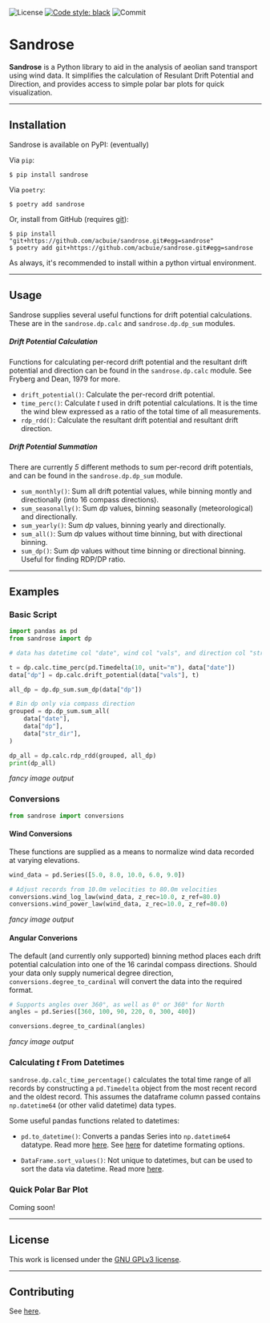 ![License](https://img.shields.io/github/license/acbuie/sandrose) [![Code style: black](https://img.shields.io/badge/code%20style-black-000000.svg)](https://github.com/psf/black) ![Commit](https://img.shields.io/github/last-commit/acbuie/sandrose)

<!-- ![Package version](https://img.shields.io/pypi/v/sandrose)
![Python version](https://img.shields.io/pypi/pyversions/sandrose) -->

# **Sandrose**

**Sandrose** is a Python library to aid in the analysis of aeolian sand transport using wind data. It simplifies the calculation of Resulant Drift Potential and Direction, and provides access to simple polar bar plots for quick visualization.

---

## **Installation**

Sandrose is available on PyPI: (eventually)

Via `pip`:

```console
$ pip install sandrose
```

Via `poetry`:

```console
$ poetry add sandrose
```

<!-- ...with Conda: (eventually)
```console
$ conda install sandrose
``` -->

Or, install from GitHub (requires [git](https://git-scm.com/)):

```console
$ pip install "git+https://github.com/acbuie/sandrose.git#egg=sandrose"
$ poetry add git+https://github.com/acbuie/sandrose.git#egg=sandrose
```

As always, it's recommended to install within a python virtual environment.

---

## **Usage**

Sandrose supplies several useful functions for drift potential calculations. These are in the `sandrose.dp.calc` and `sandrose.dp.dp_sum` modules.

##### Drift Potential Calculation

Functions for calculating per-record drift potential and the resultant drift potential and direction can be found in the `sandrose.dp.calc` module. See Fryberg and Dean, 1979 for more.

- `drift_potential()`: Calculate the per-record drift potential.
- `time_perc()`: Calculate _t_ used in drift potential calculations. It is the time the wind blew expressed as a ratio of the total time of all measurements.
- `rdp_rdd()`: Calculate the resultant drift potential and resultant drift direction.

##### Drift Potential Summation

There are currently _5_ different methods to sum per-record drift potentials, and can be found in the `sandrose.dp.dp_sum` module.

- `sum_monthly()`: Sum all drift potential values, while binning montly and directionally (into 16 compass directions).
- `sum_seasonally()`: Sum _dp_ values, binning seasonally (meteorological) and directionally.
- `sum_yearly()`: Sum _dp_ values, binning yearly and directionally.
- `sum_all()`: Sum _dp_ values without time binning, but with directional binning.
- `sum_dp()`: Sum _dp_ values without time binning or directional binning. Useful for finding RDP/DP ratio.

---

## **Examples**

### Basic Script

```python
import pandas as pd
from sandrose import dp

# data has datetime col "date", wind col "vals", and direction col "str_dir"

t = dp.calc.time_perc(pd.Timedelta(10, unit="m"), data["date"])
data["dp"] = dp.calc.drift_potential(data["vals"], t)

all_dp = dp.dp_sum.sum_dp(data["dp"])

# Bin dp only via compass direction
grouped = dp.dp_sum.sum_all(
    data["date"],
    data["dp"],
    data["str_dir"],
)

dp_all = dp.calc.rdp_rdd(grouped, all_dp)
print(dp_all)
```

_fancy image output_

### Conversions

```python
from sandrose import conversions
```

#### Wind Conversions

These functions are supplied as a means to normalize wind data recorded at varying elevations.

```python
wind_data = pd.Series([5.0, 8.0, 10.0, 6.0, 9.0])

# Adjust records from 10.0m velocities to 80.0m velocities
conversions.wind_log_law(wind_data, z_rec=10.0, z_ref=80.0)
conversions.wind_power_law(wind_data, z_rec=10.0, z_ref=80.0)
```

_fancy image output_

#### Angular Converions

The default (and currently only supported) binning method places each drift potential calculation into one of the 16 carindal compass directions. Should your data only supply numerical degree direction, `conversions.degree_to_cardinal` will convert the data into the required format.

```python
# Supports angles over 360°, as well as 0° or 360° for North
angles = pd.Series([360, 100, 90, 220, 0, 300, 400])

conversions.degree_to_cardinal(angles)
```

_fancy image output_

### Calculating _t_ From Datetimes

`sandrose.dp.calc_time_percentage()` calculates the total time range of all records by constructing a `pd.Timedelta` object from the most recent record and the oldest record. This assumes the dataframe column passed contains `np.datetime64` (or other valid datetime) data types.

Some useful pandas functions related to datetimes:

- `pd.to_datetime()`: Converts a pandas Series into `np.datetime64` datatype. Read more [here](https://pandas.pydata.org/docs/reference/api/pandas.to_datetime.html). See [here](https://docs.python.org/3/library/datetime.html#strftime-and-strptime-behavior) for datetime formating options.

- `DataFrame.sort_values()`: Not unique to datetimes, but can be used to sort the data via datetime. Read more [here](https://pandas.pydata.org/docs/reference/api/pandas.DataFrame.sort_values.html).

### Quick Polar Bar Plot

Coming soon!

---

## License

This work is licensed under the [GNU GPLv3 license](https://github.com/acbuie/sandrose/blob/main/LICENSE.txt).

---

## Contributing

See [here](https://github.com/acbuie/sandrose/blob/main/CONTRIBUTING.md).
